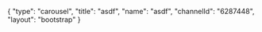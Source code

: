 {
    "type": "carousel",
    "title": "asdf",
    "name": "asdf",
    "channelId": "6287448",
    "layout": "bootstrap"
}